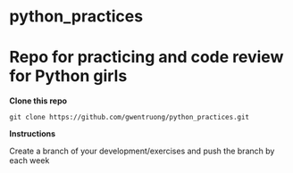 # python_practices
# Repo for practicing and code review for Python girls

**Clone this repo**

```
git clone https://github.com/gwentruong/python_practices.git
```

**Instructions**

Create a branch of your development/exercises and push the branch by each week

